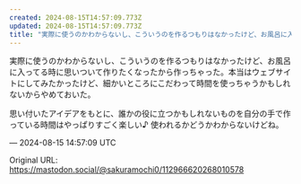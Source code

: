 ```yaml
---
created: 2024-08-15T14:57:09.773Z
updated: 2024-08-15T14:57:09.773Z
title: "実際に使うのかわからないし、こういうのを作るつもりはなかったけど、お風呂に入って[...]"
---
```


<p>実際に使うのかわからないし、こういうのを作るつもりはなかったけど、お風呂に入ってる時に思いついて作りたくなったから作っちゃった。本当はウェブサイトにしてみたかったけど、細かいところにこだわって時間を使っちゃうかもしれないからやめておいた。</p><p>思い付いたアイデアをもとに、誰かの役に立つかもしれないものを自分の手で作っている時間はやっぱりすごく楽しい♪ 使われるかどうかわからないけどね。</p>

&mdash; 2024-08-15 14:57:09 UTC

Original URL: https://mastodon.social/@sakuramochi0/112966620268010578
